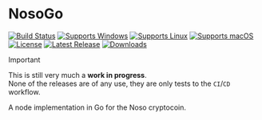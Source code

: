 # NosoGo
[![Build Status](https://github.com/Friends-Of-Noso/NosoGo/actions/workflows/main.yml/badge.svg?branch=main)](https://github.com/Friends-Of-Noso/NosoGo/actions)
[![Supports Windows](https://img.shields.io/badge/support-Windows-blue?logo=Windows)](https://github.com/Friends-Of-Noso/NosoGo/releases/latest)
[![Supports Linux](https://img.shields.io/badge/support-Linux-yellow?logo=Linux)](https://github.com/Friends-Of-Noso/NosoGo/releases/latest)
[![Supports macOS](https://img.shields.io/badge/support-macOS-black?logo=macOS)](https://github.com/Friends-Of-Noso/NosoGo/releases/latest)
[![License](https://img.shields.io/github/license/Friends-Of-Noso/NosoGo)](https://github.com/Friends-Of-Noso/NosoGo/blob/main/LICENSE)
[![Latest Release](https://img.shields.io/github/v/release/Friends-Of-Noso/NosoGo?label=latest%20release)](https://github.com/Friends-Of-Noso/NosoGo/releases/latest)
[![Downloads](https://img.shields.io/github/downloads/Friends-Of-Noso/NosoGo/total)](https://github.com/Friends-Of-Noso/NosoGo/releases)

> [!IMPORTANT]
> This is still very much a **work in progress**.\
> None of the releases are of any use, they are only tests to the `CI`/`CD` workflow.

A node implementation in Go for the Noso cryptocoin.